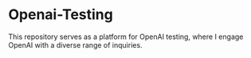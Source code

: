 # Openai-Testing

This repository serves as a platform for OpenAI testing, where I engage OpenAI with a diverse range of inquiries.
